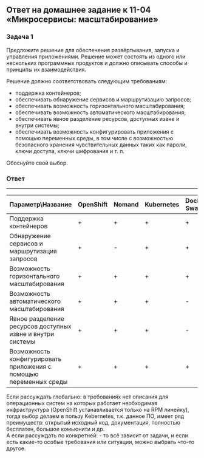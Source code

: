 ## Ответ на домашнее задание к 11-04 «Микросервисы: масштабирование»

### Задача 1

Предложите решение для обеспечения развёртывания, запуска и управления приложениями. Решение может состоять из одного или нескольких программных продуктов и должно описывать способы и принципы их взаимодействия.

Решение должно соответствовать следующим требованиям:

* поддержка контейнеров;
* обеспечивать обнаружение сервисов и маршрутизацию запросов;
* обеспечивать возможность горизонтального масштабирования;
* обеспечивать возможность автоматического масштабирования;
* обеспечивать явное разделение ресурсов, доступных извне и внутри системы;
* обеспечивать возможность конфигурировать приложения с помощью переменных среды, в том числе с возможностью безопасного хранения чувствительных данных таких как пароли, ключи доступа, ключи шифрования и т. п.

Обоснуйте свой выбор.

### Ответ

---

| Параметр\Название | OpenShift | Nomand |  Kubernetes|	Docker Swarm|
|---|---|---|---|---|
| Поддержка контейнеров | + | + | + | + |
| Обнаружение сервисов и маршрутизация запросов | + | - | + | + |
| Возможность горизонтального масштабирования | + | + | + | + |
| Возможность автоматического масштабирования | + | + | + | - |
| Явное разделение ресурсов доступных извне и внутри системы | + | + | + | - |
| Возможность конфигурировать приложения с помощью переменных среды | + | + | + | + |

Если рассуждать глобально: в требованиях нет описания для операционных систем на которых работает необходимая инфраструктура (OpenShift устанавливается только на RPM линейку), тогда выбор делаем в пользу Kebernetes, 
т.к. данное ПО, имеет ряд преимуществ: открытый исходный код, документация, полностью бесплатен, большое комьюнити и др.   
А если рассуждать по конкретней: - то всё зависит от задачи, и если есть какие-то особые требования или ситуации, можно выбрать что-то другое.